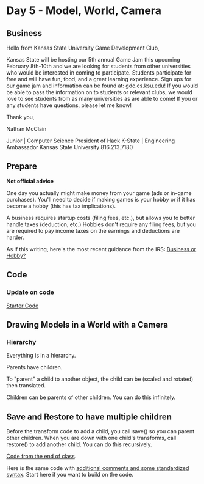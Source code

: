 # Day 5 - Model, World, Camera

## Business

Hello from Kansas State University Game Development Club,

Kansas State will be hosting our 5th annual Game Jam this upcoming February 8th-10th and we are looking for students from other universities who would be interested in coming to participate. Students participate for free and will have fun, food, and a great learning experience. Sign ups for our game jam and information can be found at: gdc.cs.ksu.edu! If you would be able to pass the information on to students or relevant clubs, we would love to see students from as many universities as are able to come! If you or any students have questions, please let me know! 

Thank you,

Nathan McClain

Junior | Computer Science
President of Hack K-State | Engineering Ambassador
Kansas State University
816.213.7180

## Prepare

**Not official advice**

One day you actually might make money from your game (ads or in-game purchases). You'll need to decide if making games is your hobby or if it has become a hobby (this has tax implications).

A business requires startup costs (filing fees, etc.), but allows you to better handle taxes (deduction, etc.) Hobbies don't require any filing fees, but you are required to pay income taxes on the earnings and deductions are harder.

As if this writing, here's the most recent guidance from the IRS: [Business or Hobby?](https://www.irs.gov/faqs/small-business-self-employed-other-business/income-expenses/income-expenses)

## Code

### Update on code

[Starter Code](https://github.com/CS2510/code/blob/master/day5/starter.html)

## Drawing Models in a World with a Camera

### Hierarchy
Everything is in a hierarchy.

Parents have children.

To "parent" a child to another object, the child can be (scaled and rotated) then translated.

Children can be parents of other children. You can do this infinitely.

## Save and Restore to have multiple children

Before the transform code to add a child, you call save() so you can parent other children. When you are down with one child's transforms, call restore() to add another child. You can do this recursively.

[Code from the end of class](https://github.com/CS2510/code/blob/master/day5/endOfClass.html).

Here is the same code with [additional comments and some standardized syntax](https://github.com/CS2510/code/blob/master/day5/endOfClassPolished.html). Start here if you want to build on the code.









